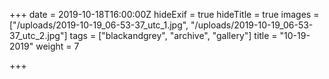 +++
date = 2019-10-18T16:00:00Z
hideExif = true
hideTitle = true
images = ["/uploads/2019-10-19_06-53-37_utc_1.jpg", "/uploads/2019-10-19_06-53-37_utc_2.jpg"]
tags = ["blackandgrey", "archive", "gallery"]
title = "10-19-2019"
weight = 7

+++
